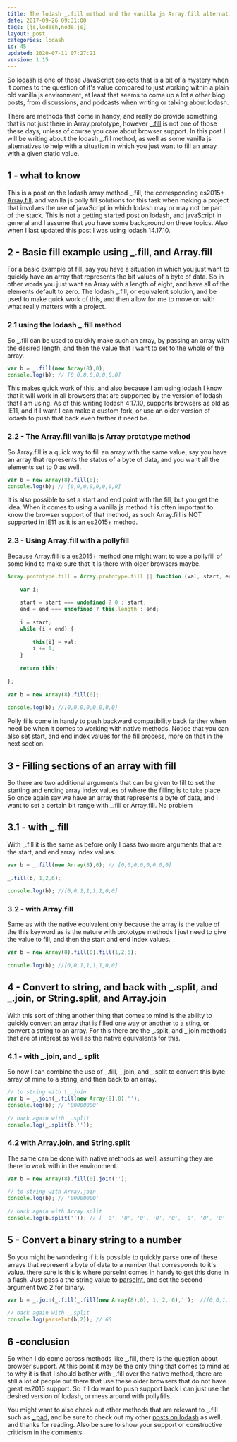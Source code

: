```yaml
---
title: The lodash _.fill method and the vanilla js Array.fill alternative
date: 2017-09-26 09:31:00
tags: [js,lodash,node.js]
layout: post
categories: lodash
id: 45
updated: 2020-07-11 07:27:21
version: 1.15
---
```


So [lodash](https://lodash.com/) is one of those JavaScript projects that is a bit of a mystery when it comes to the question of it's value compared to just working within a plain old vanilla js environment, at least that seems to come up a lot a other blog posts, from discussions, and podcasts when writing or talking about lodash. 

There are methods that come in handy, and really do provide something that is not just there in Array.prototype, however [\_.fill](https://lodash.com/docs/4.17.10#fill) is not one of those these days, unless of course you care about browser support. In this post I will be writing about the lodash \_.fill method, as well as some vanilla js alternatives to help with a situation in which you just want to fill an array with a given static value.

<!-- more -->

## 1 - what to know

This is a post on the lodash array method \_.fill, the corresponding es2015+ [Array.fill](https://developer.mozilla.org/en-US/docs/Web/JavaScript/Reference/Global_Objects/Array/fill), and vanilla js polly fill solutions for this task when making a project that involves the use of javaScript in which lodash may or may not be part of the stack. This is not a getting started post on lodash, and javaScript in general and I assume that you have some background on these topics. Also when I last updated this post I was using lodash 14.17.10.

## 2 - Basic fill example using \_.fill, and Array.fill

For a basic example of fill, say you have a situation in which you just want to quickly have an array that represents the bit values of a byte of data. So in other words you just want an Array with a length of eight, and have all of the elements default to zero. The lodash \_.fill, or equivalent solution, and be used to make quick work of this, and then allow for me to move on with what really matters with a project.

### 2.1 using the lodash _.fill method

So \_.fill can be used to quickly make such an array, by passing an array with the desired length, and then the value that I want to set to the whole of the array.

```js
var b = _.fill(new Array(8),0);
console.log(b); // [0,0,0,0,0,0,0,0]
```

This makes quick work of this, and also because I am using lodash I know that it will work in all browsers that are supported by the version of lodash that I am using. As of this writing lodash 4.17.10, supports browsers as old as IE11, and if I want I can make a custom fork, or use an older version of lodash to push that back even farther if need be.

### 2.2 - The Array.fill vanilla js Array prototype method

So Array.fill is a quick way to fill an array with the same value, say you have an array that represents the status of a byte of data, and you want all the elements set to 0 as well.

```js
var b = new Array(8).fill(0);
console.log(b); // [0,0,0,0,0,0,0,0]
```

It is also possible to set a start and end point with the fill, but you get the idea. When it comes to using a vanilla js method it is often important to know the browser support of that method, as such Array.fill is NOT supported in IE11 as it is an es2015+ method.

### 2.3 - Using Array.fill with a pollyfill

Because Array.fill is a es2015+ method one might want to use a pollyfill of some kind to make sure that it is there with older browsers maybe.

```js
Array.prototype.fill = Array.prototype.fill || function (val, start, end) {
 
    var i;
 
    start = start === undefined ? 0 : start;
    end = end === undefined ? this.length : end;
 
    i = start;
    while (i < end) {
 
        this[i] = val;
        i += 1;
    }
 
    return this;
 
};
 
var b = new Array(8).fill(0);
 
console.log(b); //[0,0,0,0,0,0,0,0]
```

Polly fills come in handy to push backward compatibility back farther when need be when it comes to working with native methods. Notice that you can also set start, and end index values for the fill process, more on that in the next section.

## 3 - Filling sections of an array with fill

So there are two additional arguments that can be given to fill to set the starting and ending array index values of where the filling is to take place. So once again say we have an array that represents a byte of data, and I want to set a certain bit range with \_.fill or Array.fill. No problem

## 3.1 - with \_.fill

With \_.fill it is the same as before only I pass two more arguments that are the start, and end array index values.

```js
var b = _.fill(new Array(8),0); // [0,0,0,0,0,0,0,0]
 
_.fill(b, 1,2,6);
 
console.log(b); //[0,0,1,1,1,1,0,0]
```

### 3.2 - with Array.fill

Same as with the native equivalent only because the array is the value of the this keyword as is the nature with prototype methods I just need to give the value to fill, and then the start and end index values.

```js
var b = new Array(8).fill(0).fill(1,2,6);
 
console.log(b); //[0,0,1,1,1,1,0,0]
```

## 4 - Convert to string, and back with \_.split, and \_.join, or String.split, and Array.join

With this sort of thing another thing that comes to mind is the ability to quickly convert an array that is filled one way or another to a sting, or convert a string to an array. For this there are the \_.split, and \_.join methods that are of interest as well as the native equivalents for this.

### 4.1 - with \_.join, and \_.split

So now I can combine the use of \_.fill, \_.join, and _.split to convert this byte array of mine to a string, and then back to an array.

```js
// to string with \_.join
var b = _.join(_.fill(new Array(8),0),'');
console.log(b); // '00000000'
 
// back again with _.split
console.log(_.split(b,''));
```

### 4.2 with Array.join, and String.split

The same can be done with native methods as well, assuming they are there to work with in the environment.

```js
var b = new Array(8).fill(0).join('');
 
// to string with Array.join
console.log(b); // '00000000'
 
// back again with Array.split
console.log(b.split('')); // [ '0', '0', '0', '0', '0', '0', '0', '0' ]
```

## 5 - Convert a binary string to a number

So you might be wondering if it is possible to quickly parse one of these arrays that represent a byte of data to a number that corresponds to it's value. there sure is this is where parseInt comes in handy to get this done in a flash. Just pass a the string value to [parseInt](https://developer.mozilla.org/en-US/docs/Web/JavaScript/Reference/Global_Objects/Array/fill), and set the second argument two 2 for binary.

```js
var b = _.join(_.fill(_.fill(new Array(8),0), 1, 2, 6),'');  //[0,0,1,1,1,1,0,0]
 
// back again with _.split
console.log(parseInt(b,2)); // 60
```

## 6 -conclusion

So when I do come across methods like \_.fill, there is the question about browser support. At this point it may be the only thing that comes to mind as to why it is that I should bother with \_.fill over the native method, there are still a lot of people out there that use these older browsers that do not have great es2015 support. So if I do want to push support back I can just use the desired version of lodash, or mess around with pollyfills.

You might want to also check out other methods that are relevant to \_.fill such as [\_.pad](/2018/08/03/lodash_padding/), and be sure to check out my other [posts on lodash](/categories/lodash/) as well, and thanks for reading. Also be sure to show your support or constructive criticism in the comments.